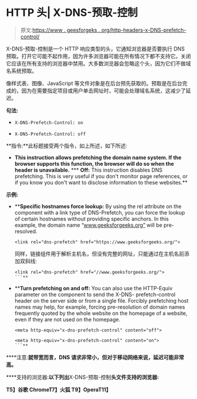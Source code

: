# HTTP 头| X-DNS-预取-控制

> 原文:[https://www . geesforgeks . org/http-headers-x-DNS-prefetch-control/](https://www.geeksforgeeks.org/http-headers-x-dns-prefetch-control/)

X-DNS-预取-控制是一个 HTTP 响应类型的头，它通知浏览器是否要执行 DNS 预取。打开它可能不起作用，因为许多浏览器可能在所有情况下都不支持它。关闭它应该在所有支持的浏览器中禁用。大多数浏览器会忽略这个头，因为它们不做域名系统预取。

像样式表、图像、JavaScript 等文件对象是在后台预先获取的。预取是在后台完成的，因为在需要指定项目或用户单击网址时，可能会处理域名系统，这减少了延迟。

**句法:**

*   ```
    X-DNS-Prefetch-Control: on
    ```

*   ```
    X-DNS-Prefetch-Control: off
    ```

**指令:**此标题接受两个指令，如上所述，如下所述:

*   **This instruction allows prefetching the domain name system. If the browser supports this function, the browser will do so when the header is unavailable.**
***   **Off:** This instruction disables DNS prefetching. This is very useful if you don't monitor page references, or if you know you don't want to disclose information to these websites.**

****示例:****

*   ****Specific hostnames force lookup:** By using the rel attribute on the **<link>** component with a link type of DNS-Prefetch, you can force the lookup of certain hostnames without providing specific anchors. In this example, the domain name “www.geeksforgeeks.org” will be pre-resolved.

    ```
    <link rel="dns-prefetch" href="https://www.geeksforgeeks.org/">
    ```

    同样，链接组件用于解析主机名，但没有完整的网址，只能通过在主机名前添加双斜线:

    ```
    <link rel="dns-prefetch" href="//www.geeksforgeeks.org/">
    ```** 
*   ****Turn prefetching on and off:** You can also use the HTTP-Equiv parameter on the component to send the X-DNS- prefetch-control header on the server side or from a single file. Forcibly prefetching host names may help, for example, forcing pre-resolution of domain names frequently quoted by the whole website on the homepage of a website, even if they are not used on the homepage.

    ```
    <meta http-equiv="x-dns-prefetch-control" content="off">
    ```

    ```
    <meta http-equiv="x-dns-prefetch-control" content="on">
    ```** 

****注意:**就带宽而言，DNS 请求非常小，但对于移动网络来说，延迟可能非常高。**

****支持的浏览器:**以下列出**X-DNS-预取-控制**头文件支持的浏览器:**

**T5】谷歌 ChromeT7】火狐 T9】OperaT11】**